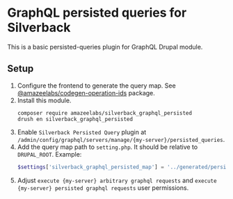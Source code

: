 # GraphQL persisted queries for Silverback

This is a basic persisted-queries plugin for GraphQL Drupal module.

## Setup

1. Configure the frontend to generate the query map. See
   [@amazeelabs/codegen-operation-ids](https://github.com/AmazeeLabs/silverback-mono/tree/development/packages/npm/%40amazeelabs/codegen-operation-ids#readme)
   package.
1. Install this module.
   ```
   composer require amazeelabs/silverback_graphql_persisted
   drush en silverback_graphql_persisted
   ```
1. Enable `Silverback Persisted Query` plugin at
   `/admin/config/graphql/servers/manage/{my-server}/persisted_queries`.
1. Add the query map path to `setting.php`. It should be relative to
   `DRUPAL_ROOT`. Example:
   ```php
   $settings['silverback_graphql_persisted_map'] = '../generated/persisted-queries-map.json';
   ```
1. Adjust `execute {my-server} arbitrary graphql requests` and
   `execute {my-server} persisted graphql requests` user permissions.
